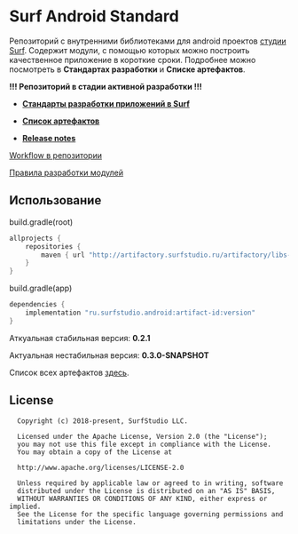 # Surf Android Standard

Репозиторий с внутренними библиотеками для android проектов [студии Surf](http://www.surfstudio.ru/).
Содержит модули, с помощью которых можно построить качественное приложение
в короткие сроки.
Подробнее можно посмотреть в **Стандартах разработки** и **Списке артефактов**.


**!!! Репозиторий в стадии активной разработки !!!**

* **[Стандарты разработки приложений в Surf][docs]**

* **[Список артефактов][artifacts]**

* **[Release notes](RELEASE_NOTES.md)**

[Workflow в репозитории](https://bitbucket.org/surfstudio/android-standard/wiki/Workflow)

[Правила разработки модулей](https://bitbucket.org/surfstudio/android-standard/wiki/Rules)

## **Использование**

build.gradle(root)
```groovy
allprojects {
    repositories {
        maven { url "http://artifactory.surfstudio.ru/artifactory/libs-release-local" }
    }
}
```

build.gradle(app)
```groovy
dependencies {
    implementation "ru.surfstudio.android:artifact-id:version"
}
```

Аткуальная стабильная версия: **0.2.1**

Актуальная нестабильная версия: **0.3.0-SNAPSHOT**

Список всех артефактов [здесь][artifacts].

## License
```
  Copyright (c) 2018-present, SurfStudio LLC.

  Licensed under the Apache License, Version 2.0 (the "License");
  you may not use this file except in compliance with the License.
  You may obtain a copy of the License at

  http://www.apache.org/licenses/LICENSE-2.0

  Unless required by applicable law or agreed to in writing, software
  distributed under the License is distributed on an "AS IS" BASIS,
  WITHOUT WARRANTIES OR CONDITIONS OF ANY KIND, either express or implied.
  See the License for the specific language governing permissions and
  limitations under the License.
```

[docs]: docs/main.md
[artifacts]: docs/artifacts.md